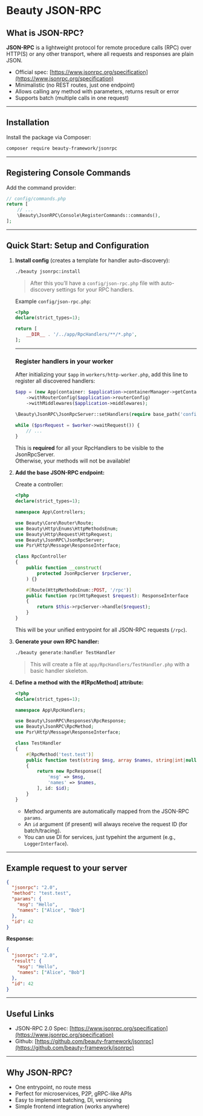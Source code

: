 # Beauty JSON-RPC

## What is JSON-RPC?

**JSON-RPC** is a lightweight protocol for remote procedure calls (RPC) over HTTP(S) or any other transport, where all requests and responses are plain JSON.

* Official spec: [https://www.jsonrpc.org/specification](https://www.jsonrpc.org/specification)
* Minimalistic (no REST routes, just one endpoint)
* Allows calling any method with parameters, returns result or error
* Supports batch (multiple calls in one request)

---

## Installation

Install the package via Composer:

```bash
composer require beauty-framework/jsonrpc
```

---

## Registering Console Commands

Add the command provider:

```php
// config/commands.php
return [
    // ...
    \Beauty\JsonRPC\Console\RegisterCommands::commands(),
];
```

---

## Quick Start: Setup and Configuration

1. **Install config** (creates a template for handler auto-discovery):
    ```bash
    ./beauty jsonrpc:install
    ```
   > After this you’ll have a `config/json-rpc.php` file with auto-discovery settings for your RPC handlers.

   Example `config/json-rpc.php`:
    ```php
    <?php
    declare(strict_types=1);

    return [
        __DIR__ . '/../app/RpcHandlers/**/*.php',
    ];
    ```

    ---

   ### Register handlers in your worker

   After initializing your `$app` in `workers/http-worker.php`, add this line to register all discovered handlers:

    ```php
    $app = (new App(container: $application->containerManager->getContainer()))
        ->withRouterConfig($application->routerConfig)
        ->withMiddlewares($application->middlewares);

    \Beauty\JsonRPC\JsonRpcServer::setHandlers(require base_path('config/json-rpc.php')); // <-- this is required!

    while ($psrRequest = $worker->waitRequest()) {
        // ...
    }
    ```

   This is **required** for all your RpcHandlers to be visible to the JsonRpcServer.  
   Otherwise, your methods will not be available!

2. **Add the base JSON-RPC endpoint:**

   Create a controller:

   ```php
   <?php
   declare(strict_types=1);

   namespace App\Controllers;

   use Beauty\Core\Router\Route;
   use Beauty\Http\Enums\HttpMethodsEnum;
   use Beauty\Http\Request\HttpRequest;
   use Beauty\JsonRPC\JsonRpcServer;
   use Psr\Http\Message\ResponseInterface;

   class RpcController
   {
       public function __construct(
           protected JsonRpcServer $rpcServer,
       ) {}

       #[Route(HttpMethodsEnum::POST, '/rpc')]
       public function rpc(HttpRequest $request): ResponseInterface
       {
           return $this->rpcServer->handle($request);
       }
   }
   ```

   This will be your unified entrypoint for all JSON-RPC requests (`/rpc`).

3. **Generate your own RPC handler:**

   ```bash
   ./beauty generate:handler TestHandler
   ```

   > This will create a file at `app/RpcHandlers/TestHandler.php` with a basic handler skeleton.

4. **Define a method with the #\[RpcMethod] attribute:**

   ```php
   <?php
   declare(strict_types=1);

   namespace App\RpcHandlers;

   use Beauty\JsonRPC\Responses\RpcResponse;
   use Beauty\JsonRPC\RpcMethod;
   use Psr\Http\Message\ResponseInterface;

   class TestHandler
   {
       #[RpcMethod('test.test')]
       public function test(string $msg, array $names, string|int|null $id = null): ResponseInterface
       {
           return new RpcResponse([
               'msg' => $msg,
               'names' => $names,
           ], id: $id);
       }
   }
   ```

    * Method arguments are automatically mapped from the JSON-RPC `params`.
    * An `id` argument (if present) will always receive the request ID (for batch/tracing).
    * You can use DI for services, just typehint the argument (e.g., `LoggerInterface`).

---

## Example request to your server

```json
{
  "jsonrpc": "2.0",
  "method": "test.test",
  "params": {
    "msg": "Hello",
    "names": ["Alice", "Bob"]
  },
  "id": 42
}
```

**Response:**

```json
{
  "jsonrpc": "2.0",
  "result": {
    "msg": "Hello",
    "names": ["Alice", "Bob"]
  },
  "id": 42
}
```

---

## Useful Links

* JSON-RPC 2.0 Spec: [https://www.jsonrpc.org/specification](https://www.jsonrpc.org/specification)
* Github: [https://github.com/beauty-framework/jsonrpc](https://github.com/beauty-framework/jsonrpc)

---

## Why JSON-RPC?

* One entrypoint, no route mess
* Perfect for microservices, P2P, gRPC-like APIs
* Easy to implement batching, DI, versioning
* Simple frontend integration (works anywhere)
